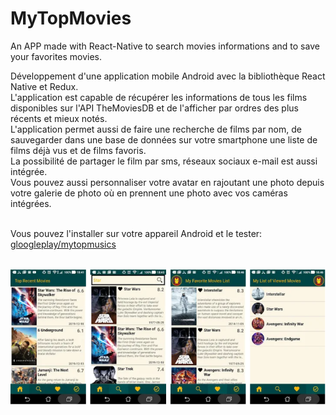 # MyTopMovies
An APP made with React-Native to search movies informations and to save your favorites movies.


Développement d'une application mobile Android avec la bibliothèque React Native et Redux. <br>
L'application est capable de récupérer les informations de tous les films disponibles sur l'API TheMoviesDB et de l'afficher par ordres des plus récents et mieux notés. </br>
L'application permet aussi de faire une recherche de films par nom, de sauvegarder dans une base de données sur votre smartphone une liste de films déjà vus et de films favoris.</br>
La possibilité de partager le film par sms, réseaux sociaux e-mail est aussi intégrée. </br>
Vous pouvez aussi personnaliser votre avatar en rajoutant une photo depuis votre galerie de photo où en prennent une photo avec vos caméras intégrées.</br></br>

Vous pouvez l'installer sur votre appareil Android et le tester: <a href="https://play.google.com/store/apps/details?id=com.mytopmovies&gl=FR" target="_new">gloogleplay/mytopmusics<a> </br></br>

![MTV Images](https://github.com/walternj/MyTopMovies/blob/master/MTV_capture.png)



